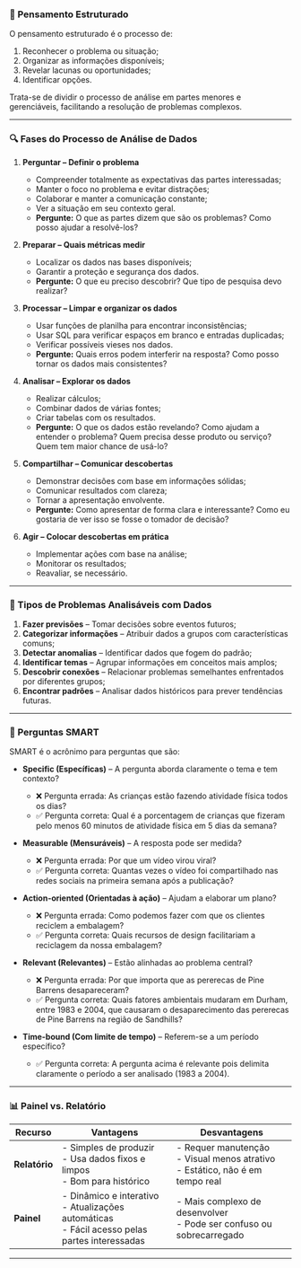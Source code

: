 ### 🧩 Pensamento Estruturado

O pensamento estruturado é o processo de:

1. Reconhecer o problema ou situação;
2. Organizar as informações disponíveis;
3. Revelar lacunas ou oportunidades;
4. Identificar opções.

Trata-se de dividir o processo de análise em partes menores e gerenciáveis, facilitando a resolução de problemas complexos.

---

### 🔍 Fases do Processo de Análise de Dados

1. **Perguntar – Definir o problema**
   - Compreender totalmente as expectativas das partes interessadas;
   - Manter o foco no problema e evitar distrações;
   - Colaborar e manter a comunicação constante;
   - Ver a situação em seu contexto geral.
   - **Pergunte:** O que as partes dizem que são os problemas? Como posso ajudar a resolvê-los?

2. **Preparar – Quais métricas medir**
   - Localizar os dados nas bases disponíveis;
   - Garantir a proteção e segurança dos dados.
   - **Pergunte:** O que eu preciso descobrir? Que tipo de pesquisa devo realizar?

3. **Processar – Limpar e organizar os dados**
   - Usar funções de planilha para encontrar inconsistências;
   - Usar SQL para verificar espaços em branco e entradas duplicadas;
   - Verificar possíveis vieses nos dados.
   - **Pergunte:** Quais erros podem interferir na resposta? Como posso tornar os dados mais consistentes?

4. **Analisar – Explorar os dados**
   - Realizar cálculos;
   - Combinar dados de várias fontes;
   - Criar tabelas com os resultados.
   - **Pergunte:** O que os dados estão revelando? Como ajudam a entender o problema? Quem precisa desse produto ou serviço? Quem tem maior chance de usá-lo?

5. **Compartilhar – Comunicar descobertas**
   - Demonstrar decisões com base em informações sólidas;
   - Comunicar resultados com clareza;
   - Tornar a apresentação envolvente.
   - **Pergunte:** Como apresentar de forma clara e interessante? Como eu gostaria de ver isso se fosse o tomador de decisão?

6. **Agir – Colocar descobertas em prática**
   - Implementar ações com base na análise;
   - Monitorar os resultados;
   - Reavaliar, se necessário.

---

### 🧠 Tipos de Problemas Analisáveis com Dados

1. **Fazer previsões** – Tomar decisões sobre eventos futuros;
2. **Categorizar informações** – Atribuir dados a grupos com características comuns;
3. **Detectar anomalias** – Identificar dados que fogem do padrão;
4. **Identificar temas** – Agrupar informações em conceitos mais amplos;
5. **Descobrir conexões** – Relacionar problemas semelhantes enfrentados por diferentes grupos;
6. **Encontrar padrões** – Analisar dados históricos para prever tendências futuras.

---

### 🎯 Perguntas SMART

SMART é o acrônimo para perguntas que são:

- **Specific (Específicas)** – A pergunta aborda claramente o tema e tem contexto?
  - ❌ Pergunta errada: As crianças estão fazendo atividade física todos os dias?
  - ✅ Pergunta correta: Qual é a porcentagem de crianças que fizeram pelo menos 60 minutos de atividade física em 5 dias da semana?

- **Measurable (Mensuráveis)** – A resposta pode ser medida?
  - ❌ Pergunta errada: Por que um vídeo virou viral?
  - ✅ Pergunta correta: Quantas vezes o vídeo foi compartilhado nas redes sociais na primeira semana após a publicação?

- **Action-oriented (Orientadas à ação)** – Ajudam a elaborar um plano?
  - ❌ Pergunta errada: Como podemos fazer com que os clientes reciclem a embalagem?
  - ✅ Pergunta correta: Quais recursos de design facilitariam a reciclagem da nossa embalagem?

- **Relevant (Relevantes)** – Estão alinhadas ao problema central?
  - ❌ Pergunta errada: Por que importa que as pererecas de Pine Barrens desapareceram?
  - ✅ Pergunta correta: Quais fatores ambientais mudaram em Durham, entre 1983 e 2004, que causaram o desaparecimento das pererecas de Pine Barrens na região de Sandhills?

- **Time-bound (Com limite de tempo)** – Referem-se a um período específico?
  - ✅ Pergunta correta: A pergunta acima é relevante pois delimita claramente o período a ser analisado (1983 a 2004).

---

### 📊 Painel vs. Relatório

| Recurso   | Vantagens                                                                                     | Desvantagens                                                                 |
|-----------|-----------------------------------------------------------------------------------------------|------------------------------------------------------------------------------|
| **Relatório** | - Simples de produzir<br>- Usa dados fixos e limpos<br>- Bom para histórico                 | - Requer manutenção<br>- Visual menos atrativo<br>- Estático, não é em tempo real |
| **Painel**    | - Dinâmico e interativo<br>- Atualizações automáticas<br>- Fácil acesso pelas partes interessadas | - Mais complexo de desenvolver<br>- Pode ser confuso ou sobrecarregado       |

---

